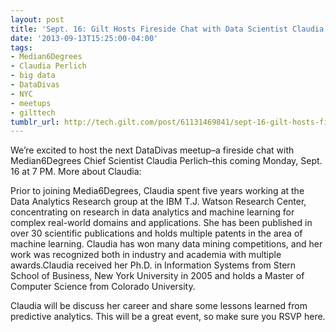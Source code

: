 ```yaml
---
layout: post
title: 'Sept. 16: Gilt Hosts Fireside Chat with Data Scientist Claudia Perlich'
date: '2013-09-13T15:25:00-04:00'
tags:
- Median6Degrees
- Claudia Perlich
- big data
- DataDivas
- NYC
- meetups
- gilttech
tumblr_url: http://tech.gilt.com/post/61131469841/sept-16-gilt-hosts-fireside-chat-with-data
---
```



We’re excited to host the next DataDivas meetup–a fireside chat with Median6Degrees Chief Scientist Claudia Perlich–this coming Monday, Sept. 16 at 7 PM. More about Claudia:

Prior to joining Media6Degrees, Claudia spent five years working at the Data Analytics Research group at the IBM T.J. Watson Research Center, concentrating on research in data analytics and machine learning for complex real-world domains and applications. She has been published in over 30 scientific publications and holds multiple patents in the area of machine learning. Claudia has won many data mining competitions, and her work was recognized both in industry and academia with multiple awards.Claudia received her Ph.D. in Information Systems from Stern School of Business, New York University in 2005 and holds a Master of Computer Science from Colorado University.

Claudia will be discuss her career and share some lessons learned from predictive analytics. This will be a great event, so make sure you RSVP here.
